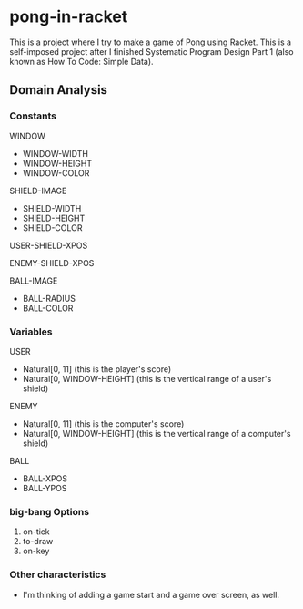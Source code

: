 # pong-in-racket
This is a project where I try to make a game of Pong using Racket. This is a self-imposed project after I finished Systematic Program Design Part 1 (also known as How To Code: Simple Data).


## Domain Analysis

### Constants

WINDOW
 - WINDOW-WIDTH
 - WINDOW-HEIGHT
 - WINDOW-COLOR

SHIELD-IMAGE
 - SHIELD-WIDTH
 - SHIELD-HEIGHT
 - SHIELD-COLOR

USER-SHIELD-XPOS

ENEMY-SHIELD-XPOS

BALL-IMAGE
 - BALL-RADIUS
 - BALL-COLOR


### Variables

USER
 - Natural[0, 11] (this is the player's score)
 - Natural[0, WINDOW-HEIGHT] (this is the vertical range of a user's shield)

ENEMY
 - Natural[0, 11] (this is the computer's score)
 - Natural[0, WINDOW-HEIGHT] (this is the vertical range of a computer's shield)

BALL
 - BALL-XPOS
 - BALL-YPOS


### big-bang Options

1. on-tick
2. to-draw
3. on-key


### Other characteristics

- I'm thinking of adding a game start and a game over screen, as well.